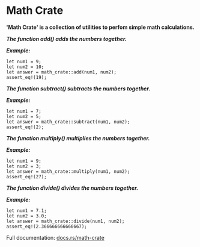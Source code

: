 # Math Crate

**'Math Crate' is a collection of utilities to perfom simple math calculations.**

**_The function add() adds the numbers together._**

**_Example:_**

```
let num1 = 9;
let num2 = 10;
let answer = math_crate::add(num1, num2);
assert_eq!(19);
```
**_The function subtract() subtracts the numbers together._**

**_Example:_**

```
let num1 = 7;
let num2 = 5;
let answer = math_crate::subtract(num1, num2);
assert_eq!(2);
```
**_The function multiply() multiplies the numbers together._**

**_Example:_**

```
let num1 = 9;
let num2 = 3;
let answer = math_crate::multiply(num1, num2);
assert_eq!(27);
```
**_The function divide() divides the numbers together._**

**_Example:_**

```
let num1 = 7.1;
let num2 = 3.0;
let answer = math_crate::divide(num1, num2);
assert_eq!(2.366666666666667);
```
Full documentation: [docs.rs/math-crate](https://docs.rs/math-crate/0.1.1/math_crate/index.html)